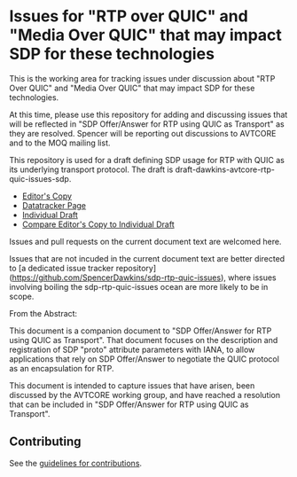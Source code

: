 # Issues for "RTP over QUIC" and "Media Over QUIC" that may impact SDP for these technologies 

This is the working area for tracking issues under discussion about "RTP Over QUIC" and "Media Over QUIC" that may impact SDP for these technologies. 

At this time, please use this repository for adding and discussing issues that will be reflected in "SDP Offer/Answer for RTP using QUIC as Transport" as they are resolved. Spencer will be reporting out discussions to AVTCORE and to the MOQ mailing list. 

This repository is used for a draft defining SDP usage for RTP with QUIC as its underlying transport protocol. The draft is draft-dawkins-avtcore-rtp-quic-issues-sdp.

* [Editor's Copy](https://SpencerDawkins.github.io/sdp-rtp-quic-issues/#go.draft-dawkins-avtcore-sdp-rtp-quic-issues.html)
* [Datatracker Page](https://datatracker.ietf.org/doc/draft-dawkins-avtcore-sdp-rtp-quic-issues)
* [Individual Draft](https://datatracker.ietf.org/doc/html/draft-dawkins-avtcore-sdp-rtp-quic-issues)
* [Compare Editor's Copy to Individual Draft](https://SpencerDawkins.github.io/sdp-rtp-quic-issues/#go.draft-dawkins-avtcore-sdp-rtp-quic-issues.diff)

Issues and pull requests on the current document text are welcomed here.

Issues that are not incuded in the current document text are better directed to [a dedicated issue tracker repository] (https://github.com/SpencerDawkins/sdp-rtp-quic-issues), where issues involving boiling the sdp-rtp-quic-issues ocean are more likely to be in scope. 

From the Abstract:

This document is a companion document to "SDP Offer/Answer for RTP using QUIC as Transport". That document focuses on the description and registration of SDP "proto" attribute parameters with IANA, to allow applications that rely on SDP Offer/Answer to negotiate the QUIC protocol as an encapsulation for RTP.

This document is intended to capture issues that have arisen, been discussed by the AVTCORE working group, and have reached a resolution that can be included in "SDP Offer/Answer for RTP using QUIC as Transport".

## Contributing

See the
[guidelines for contributions](https://github.com/SpencerDawkins/sdp-rtp-quic-issues/blob/main/CONTRIBUTING.md).